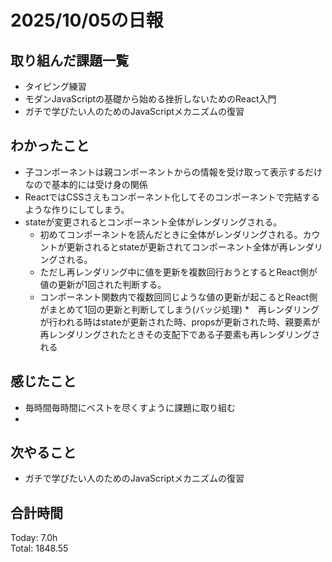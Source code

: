 # 2025/10/05の日報
## 取り組んだ課題一覧
* タイピング練習
* モダンJavaScriptの基礎から始める挫折しないためのReact入門
* ガチで学びたい人のためのJavaScriptメカニズムの復習
## わかったこと 
* 子コンポーネントは親コンポーネントからの情報を受け取って表示するだけなので基本的には受け身の関係
* ReactではCSSさえもコンポーネント化してそのコンポーネントで完結するような作りにしてしまう。
* stateが変更されるとコンポーネント全体がレンダリングされる。
  * 初めてコンポーネントを読んだときに全体がレンダリングされる。カウントが更新されるとstateが更新されてコンポーネント全体が再レンダリングされる。
  * ただし再レンダリング中に値を更新を複数回行おうとするとReact側が値の更新が1回された判断する。
  * コンポーネント関数内で複数回同じような値の更新が起こるとReact側がまとめて1回の更新と判断してしまう(バッジ処理)
*　再レンダリングが行われる時はstateが更新された時、propsが更新された時、親要素が再レンダリングされたときその支配下である子要素も再レンダリングされる 
## 感じたこと
* 毎時間毎時間にベストを尽くすように課題に取り組む
* 
## 次やること
* ガチで学びたい人のためのJavaScriptメカニズムの復習
##  合計時間 
Today: 7.0h<br>
Total: 1848.55

